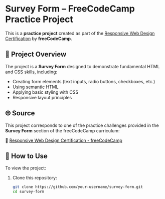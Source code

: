# Survey Form – FreeCodeCamp Practice Project

This is a **practice project** created as part of the [Responsive Web Design Certification](https://www.freecodecamp.org/learn/2022/responsive-web-design/) by **freeCodeCamp**.

## 📝 Project Overview

The project is a **Survey Form** designed to demonstrate fundamental HTML and CSS skills, including:
- Creating form elements (text inputs, radio buttons, checkboxes, etc.)
- Using semantic HTML
- Applying basic styling with CSS
- Responsive layout principles

## 🌐 Source

This project corresponds to one of the practice challenges provided in the **Survey Form** section of the freeCodeCamp curriculum:

🔗 [Responsive Web Design Certification - freeCodeCamp](https://www.freecodecamp.org/learn/2022/responsive-web-design/)

## 🚀 How to Use

To view the project:
1. Clone this repository:
   ```bash
   git clone https://github.com/your-username/survey-form.git
   cd survey-form
